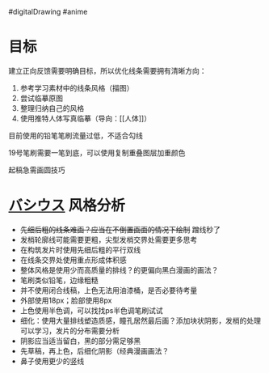 #digitalDrawing #anime

# 目标

建立正向反馈需要明确目标，所以优化线条需要拥有清晰方向：

1. 参考学习素材中的线条风格（描图）
2. 尝试临摹原图
3. 整理归纳自己的风格
4. 使用推特人体写真临摹（导向：[[人体]]）

目前使用的铅笔笔刷流量过低，不适合勾线

19号笔刷需要一笔到底，可以使用复制重叠图层加重颜色

起稿急需画圆技巧
# [バシウス](https://twitter.com/Bacius9) 风格分析

- ~~先细后粗的线条难画？应当在不倒置画面的情况下绘制~~ 蹭线秒了
- 发梢轮廓线可能需要更粗，尖型发梢交界处需要更多思考
- 在构筑发片时使用先细后粗的平行双线
- 在线条交界处使用重点形成体积感
- 整体风格是使用少而高质量的排线？的更偏向黑白漫画的画法？
- 笔刷类似铅笔，边缘粗糙
- 并不使用闭合线稿，上色无法用油漆桶，是否必要待考量
- 外部使用18px；脸部使用8px
- 上色使用半色调，可以找找ps半色调笔刷试试
- 细化：使用大量排线塑造质感，瞳孔居然最后画？添加块状阴影，发梢的处理可以学习，发片的分布需要分析
- 阴影应当适当留白，黑的部分需足够黑
- 先草稿，再上色，后细化阴影（经典漫画画法？
- 鼻子使用更少的竖线
